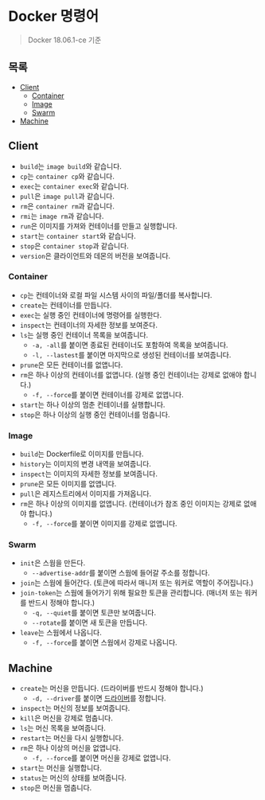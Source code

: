 # Docker 명령어

> Docker 18.06.1-ce 기준

## 목록

- [Client](#client)
  - [Container](#container)
  - [Image](#image)
  - [Swarm](#swarm)
- [Machine](#machine)

## Client

- `build`는 `image build`와 같습니다.
- `cp`는 `container cp`와 같습니다.
- `exec`는 `container exec`와 같습니다.
- `pull`은 `image pull`과 같습니다.
- `rm`은 `container rm`과 같습니다.
- `rmi`는 `image rm`과 같습니다.
- `run`은 이미지를 가져와 컨테이너를 만들고 실행합니다.
- `start`는 `container start`와 같습니다.
- `stop`은 `container stop`과 같습니다.
- `version`은 클라이언트와 데몬의 버전을 보여줍니다.

### Container

- `cp`는 컨테이너와 로컬 파일 시스템 사이의 파일/폴더를 복사합니다.
- `create`는 컨테이너를 만듭니다.
- `exec`는 실행 중인 컨테이너에 명령어를 실행한다.
- `inspect`는 컨테이너의 자세한 정보를 보여준다.
- `ls`는 실행 중인 컨테이너 목록을 보여줍니다.
  - `-a, -all`를 붙이면 종료된 컨테이너도 포함하여 목록을 보여줍니다.
  - `-l, --lastest`를 붙이면 마지막으로 생성된 컨테이너를 보여줍니다.
- `prune`은 모든 컨테이너를 없앱니다.
- `rm`은 하나 이상의 컨테이너를 없앱니다. (실행 중인 컨테이너는 강제로 없애야 합니다.)
  - `-f, --force`를 붙이면 컨테이너를 강제로 없앱니다.
- `start`는 하나 이상의 멈춘 컨테이너를 실행합니다.
- `stop`은 하나 이상의 실행 중인 컨테이너를 멈춥니다.

### Image

- `build`는 Dockerfile로 이미지를 만듭니다.
- `history`는 이미지의 변경 내역을 보여줍니다.
- `inspect`는 이미지의 자세한 정보를 보여줍니다.
- `prune`은 모든 이미지를 없앱니다.
- `pull`은 레지스트리에서 이미지를 가져옵니다.
- `rm`은 하나 이상의 이미지를 없앱니다. (컨테이너가 참조 중인 이미지는 강제로 없애야 합니다.)
  - `-f, --force`를 붙이면 이미지를 강제로 없앱니다.

### Swarm

- `init`은 스웜을 만든다.
  - `--advertise-addr`를 붙이면 스웜에 들어갈 주소를 정합니다.
- `join`는 스웜에 들어간다. (토큰에 따라서 매니저 또는 워커로 역할이 주어집니다.)
- `join-token`는 스웜에 들어가기 위해 필요한 토큰을 관리합니다. (매너저 또는 워커를 반드시 정해야 합니다.)
  - `-q, --quiet`를 붙이면 토큰만 보여줍니다.
  - `--rotate`를 붙이면 새 토큰을 만듭니다.
- `leave`는 스웜에서 나옵니다.
  - `-f, --force`를 붙이면 스웜에서 강제로 나옵니다.

## Machine

- `create`는 머신을 만듭니다. (드라이버를 반드시 정해야 합니다.)
  - `-d, --driver`를 붙이면 [드라이버](https://docs.docker.com/machine/drivers/)를 정합니다.
- `inspect`는 머신의 정보를 보여줍니다.
- `kill`은 머신을 강제로 멈춥니다.
- `ls`는 머신 목록을 보여줍니다.
- `restart`는 머신을 다시 실행합니다.
- `rm`은 하나 이상의 머신을 없앱니다.
  - `-f, --force`를 붙이면 머신을 강제로 없앱니다.
- `start`는 머신을 실행합니다.
- `status`는 머신의 상태를 보여줍니다.
- `stop`은 머신을 멈춥니다.
